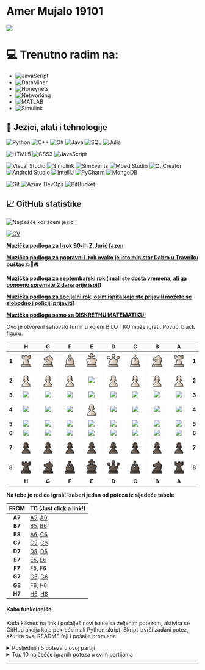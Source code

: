 # Amer Mujalo 19101

![](https://komarev.com/ghpvc/?username=amujalo1&color=blue)
# 💻 Trenutno radim na:
- ![JavaScript](https://img.shields.io/badge/JavaScript-F7DF1E?style=flat&logo=javascript&logoColor=black)
- ![DataMiner](https://img.shields.io/badge/DataMiner-4682B4?style=flat&logo=data&logoColor=white)
- ![Honeynets](https://img.shields.io/badge/Honeynets-FF4081?style=flat&logo=hive&logoColor=white)
- ![Networking](https://img.shields.io/badge/Networking-0078D7?style=flat&logo=network&logoColor=white)
- ![MATLAB](https://img.shields.io/badge/MATLAB-0076A8?style=flat&logo=mathworks&logoColor=white)
- ![Simulink](https://img.shields.io/badge/Simulink-FF5500?style=flat&logo=mathworks&logoColor=white)

## 🔧 Jezici, alati i tehnologije
![Python](https://img.shields.io/badge/Python-3776AB?style=flat&logo=python&logoColor=white)
![C++](https://img.shields.io/badge/C++-00599C?style=flat&logo=cplusplus&logoColor=white)
![C#](https://img.shields.io/badge/C%23-239120?style=flat&logo=csharp&logoColor=white)
![Java](https://img.shields.io/badge/Java-007396?style=flat&logo=java&logoColor=white)
![SQL](https://img.shields.io/badge/SQL-CC2927?style=flat&logo=microsoftsqlserver&logoColor=white)
![Julia](https://img.shields.io/badge/Julia-9558B2?style=flat&logo=julia&logoColor=white)

![HTML5](https://img.shields.io/badge/HTML5-E34F26?style=flat&logo=html5&logoColor=white)
![CSS3](https://img.shields.io/badge/CSS3-1572B6?style=flat&logo=css3&logoColor=white)
![JavaScript](https://img.shields.io/badge/JavaScript-F7DF1E?style=flat&logo=javascript&logoColor=black)

![Visual Studio](https://img.shields.io/badge/Visual_Studio-5C2D91?style=flat&logo=visualstudio&logoColor=white)
![Simulink](https://img.shields.io/badge/Simulink-FF6F00?style=flat&logo=matlab&logoColor=white)
![SimEvents](https://img.shields.io/badge/SimEvents-0076A8?style=flat&logo=simulink&logoColor=white)
![Mbed Studio](https://img.shields.io/badge/Mbed_Studio-003A70?style=flat&logo=arm&logoColor=white)
![Qt Creator](https://img.shields.io/badge/Qt_Creator-41CD52?style=flat&logo=qt&logoColor=white)
![Android Studio](https://img.shields.io/badge/Android_Studio-3DDC84?style=flat&logo=androidstudio&logoColor=white)
![IntelliJ](https://img.shields.io/badge/IntelliJ-000000?style=flat&logo=intellijidea&logoColor=white)
![PyCharm](https://img.shields.io/badge/PyCharm-21D789?style=flat&logo=pycharm&logoColor=white)
![MongoDB](https://img.shields.io/badge/MongoDB-47A248?style=flat&logo=mongodb&logoColor=white)

![Git](https://img.shields.io/badge/Git-F05032?style=flat&logo=git&logoColor=white)
![Azure DevOps](https://img.shields.io/badge/Azure_DevOps-0078D7?style=flat&logo=azuredevops&logoColor=white)
![BitBucket](https://img.shields.io/badge/BitBucket-0052CC?style=flat&logo=bitbucket&logoColor=white)

## 📈 GitHub statistike
![Najčešće korišćeni jezici](https://github-readme-stats.vercel.app/api/top-langs/?username=amujalo1&layout=compact&theme=radical)

[![CV](https://img.shields.io/badge/CV-Preuzmi-informational?style=flat&logo=adobeacrobatreader&logoColor=white)](./CV.pdf)



**[Muzička podloga za I-rok 90-ih Z.Jurić fazon](https://www.youtube.com/watch?v=qUKqELVwrWE&list=RDqUKqELVwrWE&start_radio=1&ab_channel=Release-Topic](https://www.youtube.com/watch?v=qUKqELVwrWE&ab_channel=Release-Topic))**

**[Muzička podloga za popravni I-rok ovako je isto ministar Dabro u Travniku puštao 💥🔫🚘](https://www.youtube.com/watch?v=IL0rBXuBDpU&ab_channel=SarajevoDisk)**

**[Muzička podloga za septembarski rok (imali ste dosta vremena, ali ga ponovno spremate 2 dana prije ispit)](https://www.youtube.com/watch?v=DIFrkIS_aAM&list=RDDIFrkIS_aAM&start_radio=1&ab_channel=DzemoHetfild)**

**[Muzička podloga za socijalni rok, osim ispita koje ste prijavili možete se slobodno i policiji prijaviti!](https://www.youtube.com/watch?v=9sTQ0QdkN3Q&ab_channel=bulletvalentineVEVO)**

**[Muzička podloga samo za DISKRETNU MATEMATIKU!](https://www.youtube.com/watch?v=BQjbqINN77Q&ab_channel=GoldMusicTV)**

Ovo je otvoreni šahovski turnir u kojem BILO TKO može igrati.
Povuci <!-- BEGIN TURN -->black<!-- END TURN --> figuru.

<!-- BEGIN CHESS BOARD -->
|   | H | G | F | E | D | C | B | A |   |
|---|:-:|:-:|:-:|:-:|:-:|:-:|:-:|:-:|:-:|
| **1** | <img src="img/white/rook.svg" width=50px> | <img src="img/white/knight.svg" width=50px> | <img src="img/white/bishop.svg" width=50px> | <img src="img/white/king.svg" width=50px> | <img src="img/white/queen.svg" width=50px> | <img src="img/white/bishop.svg" width=50px> | <img src="img/white/knight.svg" width=50px> | <img src="img/white/rook.svg" width=50px> | **1** |
| **2** | <img src="img/white/pawn.svg" width=50px> | <img src="img/white/pawn.svg" width=50px> | <img src="img/white/pawn.svg" width=50px> | <img src="img/blank.png" width=50px> | <img src="img/white/pawn.svg" width=50px> | <img src="img/white/pawn.svg" width=50px> | <img src="img/white/pawn.svg" width=50px> | <img src="img/white/pawn.svg" width=50px> | **2** |
| **3** | <img src="img/blank.png" width=50px> | <img src="img/blank.png" width=50px> | <img src="img/blank.png" width=50px> | <img src="img/blank.png" width=50px> | <img src="img/blank.png" width=50px> | <img src="img/blank.png" width=50px> | <img src="img/blank.png" width=50px> | <img src="img/blank.png" width=50px> | **3** |
| **4** | <img src="img/blank.png" width=50px> | <img src="img/blank.png" width=50px> | <img src="img/blank.png" width=50px> | <img src="img/white/pawn.svg" width=50px> | <img src="img/blank.png" width=50px> | <img src="img/blank.png" width=50px> | <img src="img/blank.png" width=50px> | <img src="img/blank.png" width=50px> | **4** |
| **5** | <img src="img/blank.png" width=50px> | <img src="img/blank.png" width=50px> | <img src="img/blank.png" width=50px> | <img src="img/blank.png" width=50px> | <img src="img/blank.png" width=50px> | <img src="img/blank.png" width=50px> | <img src="img/blank.png" width=50px> | <img src="img/blank.png" width=50px> | **5** |
| **6** | <img src="img/blank.png" width=50px> | <img src="img/blank.png" width=50px> | <img src="img/blank.png" width=50px> | <img src="img/blank.png" width=50px> | <img src="img/blank.png" width=50px> | <img src="img/blank.png" width=50px> | <img src="img/blank.png" width=50px> | <img src="img/blank.png" width=50px> | **6** |
| **7** | <img src="img/black/pawn.svg" width=50px> | <img src="img/black/pawn.svg" width=50px> | <img src="img/black/pawn.svg" width=50px> | <img src="img/black/pawn.svg" width=50px> | <img src="img/black/pawn.svg" width=50px> | <img src="img/black/pawn.svg" width=50px> | <img src="img/black/pawn.svg" width=50px> | <img src="img/black/pawn.svg" width=50px> | **7** |
| **8** | <img src="img/black/rook.svg" width=50px> | <img src="img/black/knight.svg" width=50px> | <img src="img/black/bishop.svg" width=50px> | <img src="img/black/king.svg" width=50px> | <img src="img/black/queen.svg" width=50px> | <img src="img/black/bishop.svg" width=50px> | <img src="img/black/knight.svg" width=50px> | <img src="img/black/rook.svg" width=50px> | **8** |
|   | **H** | **G** | **F** | **E** | **D** | **C** | **B** | **A** |   |
<!-- END CHESS BOARD -->

**Na tebe je red da igraš! Izaberi jedan od poteza iz sljedeće tabele**
<!-- BEGIN MOVES LIST -->
|  FROM  | TO (Just click a link!) |
| :----: | :---------------------- |
| **A7** | [A5](https://github.com/amujalo1/amujalo1/issues/new?body=Please+do+not+change+the+title.+Just+click+%22Submit+new+issue%22.+You+don%27t+need+to+do+anything+else+%3AD&title=Chess%3A+Move+A7+to+A5), [A6](https://github.com/amujalo1/amujalo1/issues/new?body=Please+do+not+change+the+title.+Just+click+%22Submit+new+issue%22.+You+don%27t+need+to+do+anything+else+%3AD&title=Chess%3A+Move+A7+to+A6) |
| **B7** | [B5](https://github.com/amujalo1/amujalo1/issues/new?body=Please+do+not+change+the+title.+Just+click+%22Submit+new+issue%22.+You+don%27t+need+to+do+anything+else+%3AD&title=Chess%3A+Move+B7+to+B5), [B6](https://github.com/amujalo1/amujalo1/issues/new?body=Please+do+not+change+the+title.+Just+click+%22Submit+new+issue%22.+You+don%27t+need+to+do+anything+else+%3AD&title=Chess%3A+Move+B7+to+B6) |
| **B8** | [A6](https://github.com/amujalo1/amujalo1/issues/new?body=Please+do+not+change+the+title.+Just+click+%22Submit+new+issue%22.+You+don%27t+need+to+do+anything+else+%3AD&title=Chess%3A+Move+B8+to+A6), [C6](https://github.com/amujalo1/amujalo1/issues/new?body=Please+do+not+change+the+title.+Just+click+%22Submit+new+issue%22.+You+don%27t+need+to+do+anything+else+%3AD&title=Chess%3A+Move+B8+to+C6) |
| **C7** | [C5](https://github.com/amujalo1/amujalo1/issues/new?body=Please+do+not+change+the+title.+Just+click+%22Submit+new+issue%22.+You+don%27t+need+to+do+anything+else+%3AD&title=Chess%3A+Move+C7+to+C5), [C6](https://github.com/amujalo1/amujalo1/issues/new?body=Please+do+not+change+the+title.+Just+click+%22Submit+new+issue%22.+You+don%27t+need+to+do+anything+else+%3AD&title=Chess%3A+Move+C7+to+C6) |
| **D7** | [D5](https://github.com/amujalo1/amujalo1/issues/new?body=Please+do+not+change+the+title.+Just+click+%22Submit+new+issue%22.+You+don%27t+need+to+do+anything+else+%3AD&title=Chess%3A+Move+D7+to+D5), [D6](https://github.com/amujalo1/amujalo1/issues/new?body=Please+do+not+change+the+title.+Just+click+%22Submit+new+issue%22.+You+don%27t+need+to+do+anything+else+%3AD&title=Chess%3A+Move+D7+to+D6) |
| **E7** | [E5](https://github.com/amujalo1/amujalo1/issues/new?body=Please+do+not+change+the+title.+Just+click+%22Submit+new+issue%22.+You+don%27t+need+to+do+anything+else+%3AD&title=Chess%3A+Move+E7+to+E5), [E6](https://github.com/amujalo1/amujalo1/issues/new?body=Please+do+not+change+the+title.+Just+click+%22Submit+new+issue%22.+You+don%27t+need+to+do+anything+else+%3AD&title=Chess%3A+Move+E7+to+E6) |
| **F7** | [F5](https://github.com/amujalo1/amujalo1/issues/new?body=Please+do+not+change+the+title.+Just+click+%22Submit+new+issue%22.+You+don%27t+need+to+do+anything+else+%3AD&title=Chess%3A+Move+F7+to+F5), [F6](https://github.com/amujalo1/amujalo1/issues/new?body=Please+do+not+change+the+title.+Just+click+%22Submit+new+issue%22.+You+don%27t+need+to+do+anything+else+%3AD&title=Chess%3A+Move+F7+to+F6) |
| **G7** | [G5](https://github.com/amujalo1/amujalo1/issues/new?body=Please+do+not+change+the+title.+Just+click+%22Submit+new+issue%22.+You+don%27t+need+to+do+anything+else+%3AD&title=Chess%3A+Move+G7+to+G5), [G6](https://github.com/amujalo1/amujalo1/issues/new?body=Please+do+not+change+the+title.+Just+click+%22Submit+new+issue%22.+You+don%27t+need+to+do+anything+else+%3AD&title=Chess%3A+Move+G7+to+G6) |
| **G8** | [F6](https://github.com/amujalo1/amujalo1/issues/new?body=Please+do+not+change+the+title.+Just+click+%22Submit+new+issue%22.+You+don%27t+need+to+do+anything+else+%3AD&title=Chess%3A+Move+G8+to+F6), [H6](https://github.com/amujalo1/amujalo1/issues/new?body=Please+do+not+change+the+title.+Just+click+%22Submit+new+issue%22.+You+don%27t+need+to+do+anything+else+%3AD&title=Chess%3A+Move+G8+to+H6) |
| **H7** | [H5](https://github.com/amujalo1/amujalo1/issues/new?body=Please+do+not+change+the+title.+Just+click+%22Submit+new+issue%22.+You+don%27t+need+to+do+anything+else+%3AD&title=Chess%3A+Move+H7+to+H5), [H6](https://github.com/amujalo1/amujalo1/issues/new?body=Please+do+not+change+the+title.+Just+click+%22Submit+new+issue%22.+You+don%27t+need+to+do+anything+else+%3AD&title=Chess%3A+Move+H7+to+H6) |
<!-- END MOVES LIST -->

#### Kako funkcioniše

Kada klikneš na link i pošalješ novi issue sa željenim potezom, aktivira se GitHub akcija koja pokreće mali Python skript. Skript izvrši zadani potez, ažurira ovaj README fajl i pošalje promjene.



<details>
  <summary>Posljednjih 5 poteza u ovoj partiji</summary>
<!-- BEGIN LAST MOVES -->

| Move | Author |
| :--: | :----- |
| `E2` to `E4` | [ @amujalo1](https://github.com/amujalo1) |
| `Start game` | [ @amujalo1](https://github.com/amujalo1) |

<!-- END LAST MOVES -->
</details>

<details>
  <summary>Top 10 najčešće igranih poteza u svim partijama</summary>
<!-- BEGIN TOP MOVES -->

| Total moves |  User  |
| :---------: | :----- |
| 1 | [@amujalo1](https://github.com/amujalo1) |

<!-- END TOP MOVES -->
</details>

---

